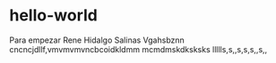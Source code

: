 # hello-world
Para empezar
Rene Hidalgo Salinas
Vgahsbznn  cncncjdllf,vmvmvmvncbcoidkldmm  mcmdmskdksksks
llllls,s,,s,s,s,,s,,  
